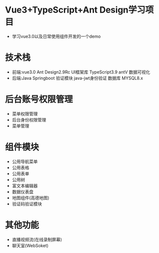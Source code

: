 # Vue3+TypeScript+Ant Design学习项目
* 学习vue3.0以及日常使用组件开发的一个demo

# 技术栈
* 前端:vue3.0 Ant Design2.9Rc UI框架库 TypeScript3.9 antV 数据可视化
* 后端:Java Springboot 验证模块 java-jwt身份验证 数据库 MYSQL8.x

# 后台账号权限管理
* 菜单权限管理
* 后台身份权限管理
* 菜单管理

# 组件模块
* 公用导航菜单
* 公用表格
* 公用表单
* 公用树
* 富文本编辑器
* 数据仪表盘
* 地图组件(高德地图)
* 验证码验证模块

# 其他功能
* 直播视频流(在线录制屏幕)
* 聊天室(WebSoket)
